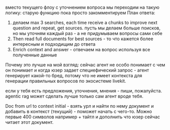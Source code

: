 вместо текущего флоу с уточнением вопроса мы переходим на такую логику:
старую функцию пока просто закомментируем 
План ответа:
1) делаем max 3 searches, each time receive a chunks to improve next question and repeat, get sources. пусть мы делаем больше поисков, но мы уточням каждый раз - а не придумываем вопросы сами себе
2) Then read full documents for best sources - то что кажется более интересным и подходищим до ответа
3) Enrich context and answer - отвечаем на вопрос используя все полученные данные

Почему это лучше на мой взгляд:
сейчас агент не особо понимает с чем он понимает и когда юзер задает специефический запрос - агент генерирует какой-то бред, потому что не имеет контекста для генерации правильных вопросов по экосистеме livekit. 

если у тебя есть предложения, уточнения, мнения - пиши, пожалуйста. agentic rag может сделать лучше только сам агент вроде тебя.


Doc from url to context initial - взять урл и найти по нему документ и добавить в контекст (текущий) - поможет начать с чего-то. Можно первые 400 символов например + тайтл и дополнить что юзер сейчас читает этот документ.